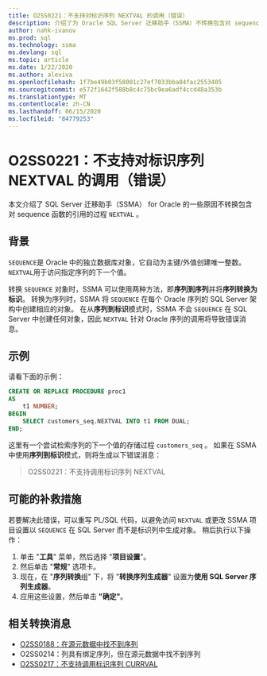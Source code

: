 ```yaml
---
title: O2SS0221：不支持对标识序列 NEXTVAL 的调用（错误）
description: 介绍了为 Oracle SQL Server 迁移助手（SSMA）不转换包含对 sequence NEXTVAL 函数引用的过程的一些原因。
author: nahk-ivanov
ms.prod: sql
ms.technology: ssma
ms.devlang: sql
ms.topic: article
ms.date: 1/22/2020
ms.author: alexiva
ms.openlocfilehash: 1f7be49b03f58001c27ef7033bba84fac2553405
ms.sourcegitcommit: e572f1642f588b8c4c75bc9ea6adf4ccd48a353b
ms.translationtype: MT
ms.contentlocale: zh-CN
ms.lasthandoff: 06/15/2020
ms.locfileid: "84779253"
---
```

# <a name="o2ss0221-call-to-identity-sequence-nextval-not-supported-error"></a>O2SS0221：不支持对标识序列 NEXTVAL 的调用（错误）

本文介绍了 SQL Server 迁移助手（SSMA） for Oracle 的一些原因不转换包含对 sequence 函数的引用的过程 `NEXTVAL` 。

## <a name="background"></a>背景

`SEQUENCE`是 Oracle 中的独立数据库对象，它自动为主键/外值创建唯一整数。 `NEXTVAL`用于访问指定序列的下一个值。

转换 `SEQUENCE` 对象时，SSMA 可以使用两种方法，即**序列到序列**并将**序列转换为标识**。 转换为序列时，SSMA 将 `SEQUENCE` 在每个 Oracle 序列的 SQL Server 架构中创建相应的对象。 在从**序列到标识**模式时，SSMA 不会 `SEQUENCE` 在 SQL Server 中创建任何对象，因此 `NEXTVAL` 针对 Oracle 序列的调用将导致错误消息。

## <a name="example"></a>示例

请看下面的示例：

```sql
CREATE OR REPLACE PROCEDURE proc1
AS
    t1 NUMBER;
BEGIN
    SELECT customers_seq.NEXTVAL INTO t1 FROM DUAL;
END;
```

这里有一个尝试检索序列的下一个值的存储过程 `customers_seq` 。 如果在 SSMA 中使用**序列到标识**模式，则将生成以下错误消息：

> O2SS0221：不支持调用标识序列 NEXTVAL

## <a name="possible-remedies"></a>可能的补救措施

若要解决此错误，可以重写 PL/SQL 代码，以避免访问 `NEXTVAL` 或更改 SSMA 项目设置以 `SEQUENCE` 在 SQL Server 而不是标识列中生成对象。 稍后执行以下操作：

1. 单击 "**工具**" 菜单，然后选择 "**项目设置**"。
2. 然后单击 "**常规**" 选项卡。
3. 现在，在 "**序列转换**组" 下，将 "**转换序列生成器**" 设置为**使用 SQL Server 序列生成器**。
4. 应用这些设置，然后单击 **"确定"**。

## <a name="related-conversion-messages"></a>相关转换消息

* [O2SS0188：在源元数据中找不到序列](o2ss0188.md)
* O2SS0214：列具有绑定序列，但在源元数据中找不到序列
* [O2SS0217：不支持调用标识序列 CURRVAL](o2ss0217.md)
